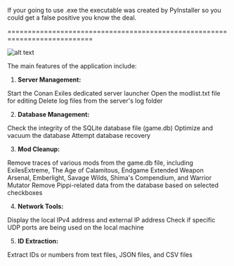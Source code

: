If your going to use .exe the executable was created by PyInstaller so you could get a false positive you know the deal.

===========================================================================

![alt text](https://cdn.discordapp.com/attachments/517436895387451399/1235755677008269332/image.png?ex=663586a8&is=66343528&hm=a116d844a22cbb1b80537e72cc82547b299067cc8b607f64700e7f115618bd9f&)

The main features of the application include:

1. **Server Management:**

Start the Conan Exiles dedicated server launcher
Open the modlist.txt file for editing
Delete log files from the server's log folder


2. **Database Management:**

Check the integrity of the SQLite database file (game.db)
Optimize and vacuum the database
Attempt database recovery


3. **Mod Cleanup:**

Remove traces of various mods from the game.db file, including ExilesExtreme, The Age of Calamitous, Endgame Extended Weapon Arsenal, Emberlight, Savage Wilds, Shima's Compendium, and Warrior Mutator
Remove Pippi-related data from the database based on selected checkboxes


4. **Network Tools:**

Display the local IPv4 address and external IP address
Check if specific UDP ports are being used on the local machine


5. **ID Extraction:**

Extract IDs or numbers from text files, JSON files, and CSV files
